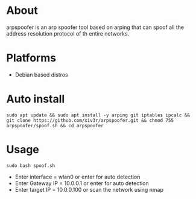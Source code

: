 # About 
arpspoofer is an arp spoofer tool based on arping that can spoof all the address resolution protocol of th entire networks.

# Platforms
- Debian based distros

# Auto install
``` 
sudo apt update && sudo apt install -y arping git iptables ipcalc && git clone https://github.com/xiv3r/arpspoofer.git && chmod 755 arpspoofer/spoof.sh && cd arpspoofer
```
# Usage
```
sudo bash spoof.sh
```
- Enter interface  = wlan0 or enter for auto detection 
- Enter Gateway IP = 10.0.0.1 or enter for auto detection
- Enter target IP  = 10.0.0.100 or scan the network using nmap

